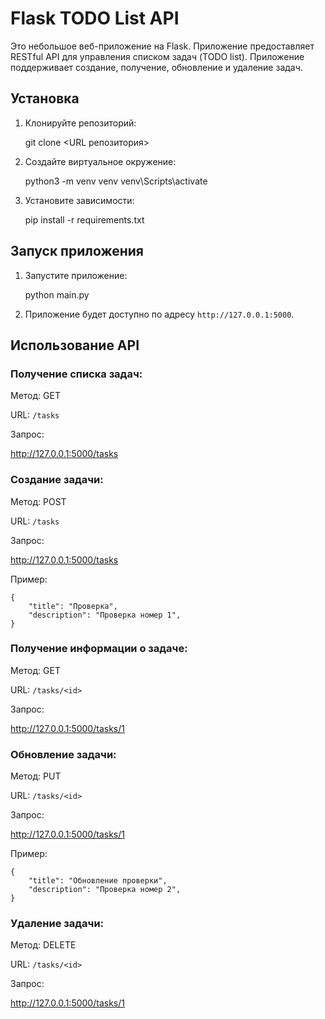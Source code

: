 # Flask TODO List API

Это небольшое веб-приложение на Flask.
Приложение предоставляет RESTful API для управления списком задач (TODO list).
Приложение поддерживает создание, получение, обновление и удаление задач.



## Установка

1. Клонируйте репозиторий:

    git clone <URL репозитория>

2. Создайте виртуальное окружение:

    python3 -m venv venv
    venv\Scripts\activate
  

3. Установите зависимости:

    pip install -r requirements.txt
   

## Запуск приложения

1. Запустите приложение:

    python main.py

2. Приложение будет доступно по адресу `http://127.0.0.1:5000`.


## Использование API


### Получение списка задач:

Метод: GET

URL: `/tasks`

Запрос:

http://127.0.0.1:5000/tasks


### Создание задачи:

Метод: POST

URL: `/tasks`

Запрос:

http://127.0.0.1:5000/tasks

Пример:

    {
        "title": "Проверка",
        "description": "Проверка номер 1",
    }


### Получение информации о задаче:

Метод: GET

URL: `/tasks/<id>`

Запрос:

http://127.0.0.1:5000/tasks/1


### Обновление задачи:

Метод: PUT

URL: `/tasks/<id>`

Запрос:

 http://127.0.0.1:5000/tasks/1

 Пример:

    {
        "title": "Обновление проверки",
        "description": "Проверка номер 2",
    }


### Удаление задачи:

Метод: DELETE

URL: `/tasks/<id>`

Запрос:

http://127.0.0.1:5000/tasks/1

